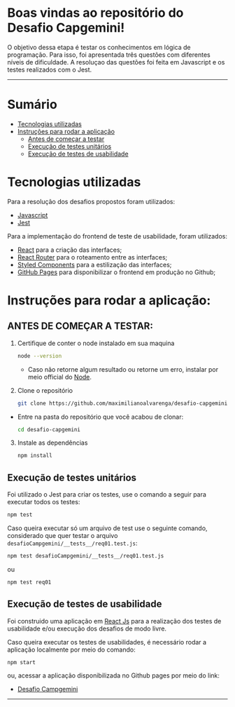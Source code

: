 # Boas vindas ao repositório do Desafio Capgemini!

O objetivo dessa etapa é testar os conhecimentos em lógica de programação. Para isso, foi apresentada três questões com diferentes níveis de dificuldade. A resoluçao das questões foi feita em Javascript e os testes realizados com o Jest.

---

# Sumário
- [Tecnologias utilizadas](#tecnologias-utilizadas)
- [Instruções para rodar a aplicação](#instruções-para-rodar-a-aplicação)
  - [Antes de começar a testar](#antes-de-começar-a-testar)
  - [Execução de testes unitários](#execução-de-testes-unitários)
  - [Execução de testes de usabilidade](#execução-de-testes-de-usabilidade)

# Tecnologias utilizadas

Para a resolução dos desafios propostos foram utilizados:
 - [Javascript](https://nodejs.org/en/download/)
 - [Jest](https://jestjs.io/pt-BR/)

Para a implementação do frontend de teste de usabilidade, foram utilizados:

  - [React](https://pt-br.reactjs.org/) para a criação das interfaces;
  - [React Router](https://pt-br.reactjs.org/) para o roteamento entre as interfaces;
  - [Styled Components](https://styled-components.com/) para a estilização das interfaces;
  - [GitHub Pages](https://github.com/gitname/react-gh-pages) para disponibilizar o frontend em produção no Github;

# Instruções para rodar a aplicação:


## ANTES DE COMEÇAR A TESTAR:

1. Certifique de conter o node instalado em sua maquina
    ```sh
    node --version
    ```
    * Caso não retorne algum resultado ou retorne um erro, instalar por meio official do [Node](https://nodejs.org/en/download/).

2. Clone o repositório
    ```sh
    git clone https://github.com/maximilianoalvarenga/desafio-capgemini.git
    ```
  * Entre na pasta do repositório que você acabou de clonar:
    ```sh
    cd desafio-capgemini
    ```

3. Instale as dependências
    ```sh
    npm install
    ```

## Execução de testes unitários

Foi utilizado o Jest para criar os testes, use o comando a seguir para executar todos os testes: 

```sh
npm test
```

Caso queira executar só um arquivo de test use o seguinte comando, considerado que quer testar o arquivo `desafioCampgemini/__tests__/req01.test.js`:

```sh
npm test desafioCampgemini/__tests__/req01.test.js
```
ou
```sh
npm test req01
```

## Execução de testes de usabilidade

Foi construido uma aplicação em [React Js](https://pt-br.reactjs.org/) para a realização dos testes de usabilidade e/ou execução dos desafios de modo livre.

Caso queira executar os testes de usabilidades, é necessário rodar a aplicação localmente por meio do comando:

```sh
npm start
```

ou, acessar a aplicação disponibilizada no Github pages por meio do link:

  * [Desafio Campgemini](https://maximilianoalvarenga.github.io/desafio-capgemini/)

---
